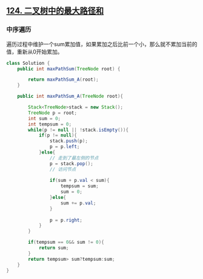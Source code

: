 ## [124. 二叉树中的最大路径和](https://leetcode-cn.com/problems/binary-tree-maximum-path-sum/)

### 中序遍历

遍历过程中维护一个sum累加值，如果累加之后比前一个小，那么就不累加当前的值，重新从0开始累加。

~~~java
class Solution {
    public int maxPathSum(TreeNode root) {

        return maxPathSum_A(root);
    }

    public int maxPathSum_A(TreeNode root){

        Stack<TreeNode>stack = new Stack();
        TreeNode p = root;
        int sum = 0;
        int tempsum = 0;
        while(p != null || !stack.isEmpty()){
            if(p != null){
                stack.push(p);
                p = p.left;
            }else{
                // 走到了最左侧的节点
                p = stack.pop();
                // 访问节点
                
                if(sum + p.val < sum){
                    tempsum = sum;
                    sum = 0;
                }else{
                    sum += p.val;
                }
                
                p = p.right;
            }
        }

        if(tempsum == 0&& sum != 0){
            return sum;
        }
        return tempsum> sum?tempsum:sum;
    }
}
~~~

